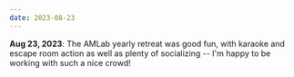 ```yaml
---
date: 2023-08-23
---
```


**Aug 23, 2023**: The AMLab yearly retreat was good fun, with karaoke and escape room action as well as plenty of socializing -- I'm happy to be working with such a nice crowd!
